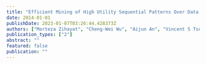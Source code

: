 ```yaml
---
title: "Efficient Mining of High Utility Sequential Patterns Over Data Streams"
date: 2014-01-01
publishDate: 2023-01-07T03:26:44.428373Z
authors: ["Morteza Zihayat", "Cheng-Wei Wu", "Aijun An", "Vincent S Tseng"]
publication_types: ["2"]
abstract: ""
featured: false
publication: ""
---
```


